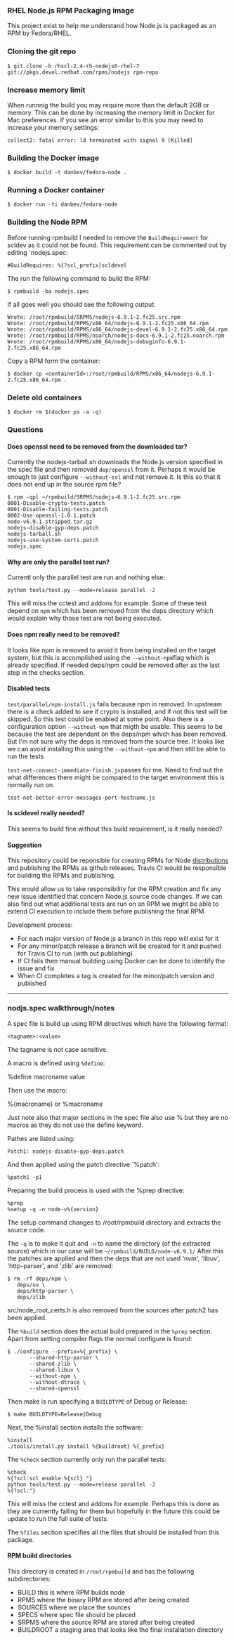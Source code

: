 ### RHEL Node.js RPM Packaging image
This project exist to help me understand how Node.js is packaged as an RPM by Fedora/RHEL.

### Cloning the git repo

    $ git clone -b rhscl-2.4-rh-nodejs6-rhel-7 git://pkgs.devel.redhat.com/rpms/nodejs rpm-repo

### Increase memory limit
When runnnig the build you may require more than the default 2GB or memory.
This can be done by increasing the memory limit in Docker for Mac preferences.
If you see an error similar to this you may need to increase your memory settings:

    collect2: fatal error: ld terminated with signal 9 [Killed]

### Building the Docker image

    $ docker build -t danbev/fedora-node .

### Running a Docker container

    $ docker run -ti danbev/fedora-node

### Building the Node RPM
Before running rpmbuild I needed to remove the `BuildRequirement` for scldev as it could not be found. This
requirement can be commented out by editing `nodejs.spec:

    #BuildRequires: %{?scl_prefix}scldevel

The run the following command to build the RPM:

    $ rpmbuild -ba nodejs.spec

If all goes well you should see the following output:

    Wrote: /root/rpmbuild/SRPMS/nodejs-6.9.1-2.fc25.src.rpm
    Wrote: /root/rpmbuild/RPMS/x86_64/nodejs-6.9.1-2.fc25.x86_64.rpm
    Wrote: /root/rpmbuild/RPMS/x86_64/nodejs-devel-6.9.1-2.fc25.x86_64.rpm
    Wrote: /root/rpmbuild/RPMS/noarch/nodejs-docs-6.9.1-2.fc25.noarch.rpm
    Wrote: /root/rpmbuild/RPMS/x86_64/nodejs-debuginfo-6.9.1-2.fc25.x86_64.rpm


Copy a RPM form the container:

    $ docker cp <containerId>:/root/rpmbuild/RPMS/x86_64/nodejs-6.9.1-2.fc25.x86_64.rpm .


### Delete old containers

    $ docker rm $(docker ps -a -q)


### Questions

#### Does openssl need to be removed from the downloaded tar?
Currently the nodejs-tarball.sh downloads the Node.js version specified in the 
spec file and then removed `dep/openssl` from it. Perhaps it would be enough
to just configure `--without-ssl` and not remove it. Is this so that it does not
end up in the source rpm file?

    $ rpm -qpl ~/rpmbuild/SRPMS/nodejs-6.9.1-2.fc25.src.rpm
    0001-Disable-crypto-tests.patch
    0001-Disable-failing-tests.patch
    0002-Use-openssl-1.0.1.patch
    node-v6.9.1-stripped.tar.gz
    nodejs-disable-gyp-deps.patch
    nodejs-tarball.sh
    nodejs-use-system-certs.patch
    nodejs.spec

#### Why are only the parallel test run?
Currentl only the parallel test are run and nothing else:

    python tools/test.py --mode=release parallel -J

This will miss the cctest and addons for example. Some of these test depend on `npm` which
has been removed from the deps directory which would explain why those test are not being
executed. 

#### Does npm really need to be removed?
It looks like npm is removed to avoid it from being installed on the target system, but
this is accomplished using the `--without-npm`flag which is already specified.
If needed deps/npm could be removed after as the last step in the checks section.


#### Disabled tests
`test/parallel/npm-install.js` fails because npm in removed. In upstream there is a check 
added to see if crypto is installed, and if not this test will be skipped. So this test
could be enabled at some point. Also there is a configuration option `--without-npm` that 
migth be usable. This seems to be because the test are dependant on the deps/npm which 
has been removed. But I'm not sure why the deps is removed from the source
tree. It looks like we can avoid installing this using the `--without-npm` and then still 
be able to run the tests

`test-net-connect-immediate-finish.js`passes for me. Need to find out the what differences
there might be compared to the target environment this is normally run on.

`test-net-better-error-messages-port-hostname.js`


#### Is scldevel really needed?
This seems to build fine without this build requirement, is it really needed?

#### Suggestion
This repository could be reponsible for creating RPMs for Node [distributions](http://nodejs.org/dist) and 
publishing the RPMs as github releases. Travis CI would be responsible for building the RPMs and publishing.

This would allow us to take responsibility for the RPM creation and fix any new issue identified that concern
Node.js source code changes. 
If we can also find out what additional tests are run on an RPM we might be able to extend CI execution to 
include them before publishing the final RPM.

Development process:
* For each major version of Node.js a branch in this repo will exist for it
* For any minor/patch release a branch will be created for it and pushed for Travis CI to run (with out publishing)
* If CI fails then manual building using Docker can be done to identify the issue and fix
* When CI completes a tag is created for the minor/patch version and published

_____

### nodjs.spec walkthrough/notes
A spec file is build up using RPM directives which have the following format:

    <tagname>:<value>

The tagname is not case sensitive.

A macro is defined using `%define`:

   %define macroname value

Then use the macro:

   %{macroname} or %macroname

Just note also that major sections in the spec file also use % but they are no
macros as they do not use the define keyword.

Pathes are listed using:

    Patch1: nodejs-disable-gyp-deps.patch

And then applied using the patch directive `%patch':

    %patch1 -p1

Preparing the build process is used with the %prep directive:

    %prep
    %setup -q -n node-v%{version}

The setup command changes to /root/rpmbuild directory and extracts the source code.

The `-q` is to make it quit and `-n` to name the directory (of the extracted source)
which in our case will be `~/rpmbuild/BUILD/node-v6.9.1/`
After this the patches are applied and then the deps that are not used 'nvm', 'libuv', 'http-parser', and 'zlib' are removed:

    $ rm -rf deps/npm \
       deps/uv \
       deps/http-parser \
       deps/zlib

src/node_root_certs.h is also removed from the sources after patch2 has been applied.

The `%build` section does the actual build prepared in the `%prep` section.
Apart from setting compiler flags the normal configure is found:

    $ ./configure --prefix=%{_prefix} \
           --shared-http-parser \
           --shared-zlib \
           --shared-libuv \
           --without-npm \
           --without-dtrace \
           --shared-openssl

Then make is run specifying a `BUILDTYPE` of Debug or Release:

    $ make BUILDTYPE=Release|Debug

Next, the %install section installs the software:

    %install
    ./tools/install.py install %{buildroot} %{_prefix}

The `%check` section currently only run the parallel tests:

    %check
    %{?scl:scl enable %{scl} "}
    python tools/test.py --mode=release parallel -J
    %{?scl:"}

This will miss the cctest and addons for example. Perhaps this is done as they
are currently failing for them but hopefully in the future this could be update
to run the full suite of tests.

The `%files` section specifies all the files that should be installed from this
package.


#### RPM build directories
This directory is created in `/root/rpmbuild` and has the following subdirectories:

* BUILD      this is where RPM builds node
* RPMS       where the binary RPM are stored after being created
* SOURCES    where we place the sources
* SPECS      where spec file should be placed
* SRPMS      where the source RPM are stored after being created
* BUILDROOT  a staging area that looks like the final installation directory
